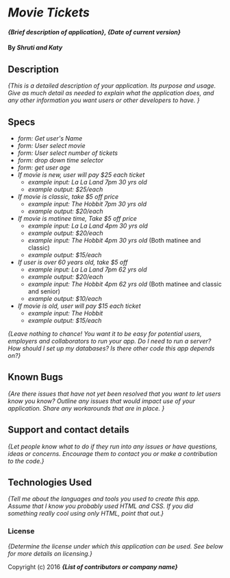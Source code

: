 # _Movie Tickets_

#### _{Brief description of application}, {Date of current version}_

#### By _**Shruti and Katy**_

## Description

_{This is a detailed description of your application. Its purpose and usage.  Give as much detail as needed to explain what the application does, and any other information you want users or other developers to have. }_

## Specs

* _form: Get user's Name_
* _form: User select movie_
* _form: User select number of tickets_
* _form: drop down time selector_
* _form: get user age_
* _If movie is new, user will pay $25 each ticket_
    * _example input: La La Land 7pm 30 yrs old_
    * _example output: $25/each_
* _If movie is classic, take $5 off price_
    * _example input: The Hobbit 7pm 30 yrs old_
    * _example output: $20/each_
* _If movie is matinee time, Take $5 off price_
    * _example input: La La Land 4pm 30 yrs old_
    * _example output: $20/each_
    * _example input: The Hobbit 4pm 30 yrs old_ (Both matinee and classic)
    * _example output: $15/each_
* _If user is over 60 years old, take $5 off_
    * _example input: La La Land 7pm 62 yrs old_
    * _example output: $20/each_
    * _example input: The Hobbit 4pm 62 yrs old_ (Both matinee and classic and senior)
    * _example output: $10/each_
* _If movie is old, user will pay $15 each ticket_
    * _example input: The Hobbit_
    * _example output: $15/each_





_{Leave nothing to chance! You want it to be easy for potential users, employers and collaborators to run your app. Do I need to run a server? How should I set up my databases? Is there other code this app depends on?}_

## Known Bugs

_{Are there issues that have not yet been resolved that you want to let users know you know?  Outline any issues that would impact use of your application.  Share any workarounds that are in place. }_

## Support and contact details

_{Let people know what to do if they run into any issues or have questions, ideas or concerns.  Encourage them to contact you or make a contribution to the code.}_

## Technologies Used

_{Tell me about the languages and tools you used to create this app. Assume that I know you probably used HTML and CSS. If you did something really cool using only HTML, point that out.}_

### License

*{Determine the license under which this application can be used.  See below for more details on licensing.}*

Copyright (c) 2016 **_{List of contributors or company name}_**
